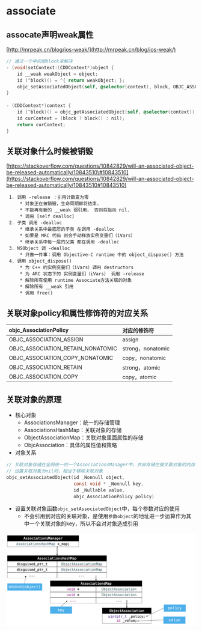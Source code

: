 # associate

## assocate声明weak属性

[http://mrpeak.cn/blog/ios-weak/](http://mrpeak.cn/blog/ios-weak/)

```objectivec
// 通过一个中间层block来解决
- (void)setContext:(CDDContext*)object {
    id __weak weakObject = object;
    id (^block)() = ^{ return weakObject; };
    objc_setAssociatedObject(self, @selector(context), block, OBJC_ASSOCIATION_COPY);
}

- (CDDContext*)context {
    id (^block)() = objc_getAssociatedObject(self, @selector(context));
    id curContext = (block ? block() : nil);
    return curContext;
}
```

## 关联对象什么时候被销毁

[https://stackoverflow.com/questions/10842829/will-an-associated-object-be-released-automatically/10843510\#10843510](https://stackoverflow.com/questions/10842829/will-an-associated-object-be-released-automatically/10843510#10843510)

```text
 1. 调用 -release ：引用计数变为零
     * 对象正在被销毁，生命周期即将结束.
     * 不能再有新的 __weak 弱引用， 否则将指向 nil.
     * 调用 [self dealloc] 
 2. 子类 调用 -dealloc
     * 继承关系中最底层的子类 在调用 -dealloc
     * 如果是 MRC 代码 则会手动释放实例变量们（iVars）
     * 继承关系中每一层的父类 都在调用 -dealloc
 3. NSObject 调 -dealloc
     * 只做一件事：调用 Objective-C runtime 中的 object_dispose() 方法
 4. 调用 object_dispose()
     * 为 C++ 的实例变量们（iVars）调用 destructors 
     * 为 ARC 状态下的 实例变量们（iVars） 调用 -release 
     * 解除所有使用 runtime Associate方法关联的对象
     * 解除所有 __weak 引用
     * 调用 free()
```

## 关联对象policy和属性修饰符的对应关系

| objc\_AssociationPolicy | 对应的修饰符 |
| :--- | :--- |
| OBJC\_ASSOCIATION\_ASSIGN | assign |
| OBJC\_ASSOCIATION\_RETAIN\_NONATOMIC | strong，nonatomic |
| OBJC\_ASSOCIATION\_COPY\_NONATOMIC | copy，nonatomic |
| OBJC\_ASSOCIATION\_RETAIN | strong，atomic |
| OBJC\_ASSOCIATION\_COPY | copy，atomic |

## 关联对象的原理

* 核心对象
  * AssociationsManager：统一的存储管理
  * AssociationsHashMap：关联对象的存储
  * ObjectAssociationMap：关联对象里面属性的存储
  * ObjcAssociation：具体的属性值和策略
* 对象关系

```objectivec
// 关联对象存储在全局统一的一个AssociationsManager中，并非存储在被关联对象的内存中
// 设置关联对象为nil时，相当于移除关联对象
objc_setAssociatedObject(id _Nonnull object, 
                         const void * _Nonnull key,
                         id _Nullable value, 
                         objc_AssociationPolicy policy)
```

* 设置关联对象函数`objc_setAssociatedObject`中，每个参数对应的使用
  * 不会引用到对应的关联对象，是使用`参数object`的地址进一步运算作为其中一个关联对象的key，所以不会对对象造成引用

![](../../.gitbook/assets/2019112001.png)

